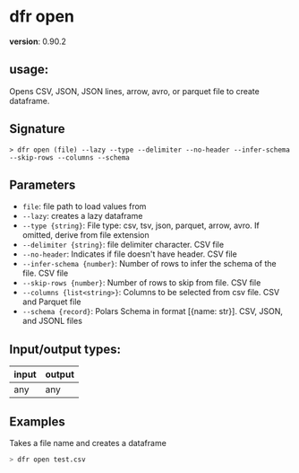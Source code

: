 # dfr open

**version**: 0.90.2

## **usage**:

Opens CSV, JSON, JSON lines, arrow, avro, or parquet file to create dataframe.

## Signature

`> dfr open (file) --lazy --type --delimiter --no-header --infer-schema --skip-rows --columns --schema`

## Parameters

- `file`: file path to load values from
- `--lazy`: creates a lazy dataframe
- `--type {string}`: File type: csv, tsv, json, parquet, arrow, avro. If omitted, derive from file extension
- `--delimiter {string}`: file delimiter character. CSV file
- `--no-header`: Indicates if file doesn't have header. CSV file
- `--infer-schema {number}`: Number of rows to infer the schema of the file. CSV file
- `--skip-rows {number}`: Number of rows to skip from file. CSV file
- `--columns {list<string>}`: Columns to be selected from csv file. CSV and Parquet file
- `--schema {record}`: Polars Schema in format [{name: str}]. CSV, JSON, and JSONL files

## Input/output types:

| input | output |
| ----- | ------ |
| any   | any    |

## Examples

Takes a file name and creates a dataframe

```bash
> dfr open test.csv
```
